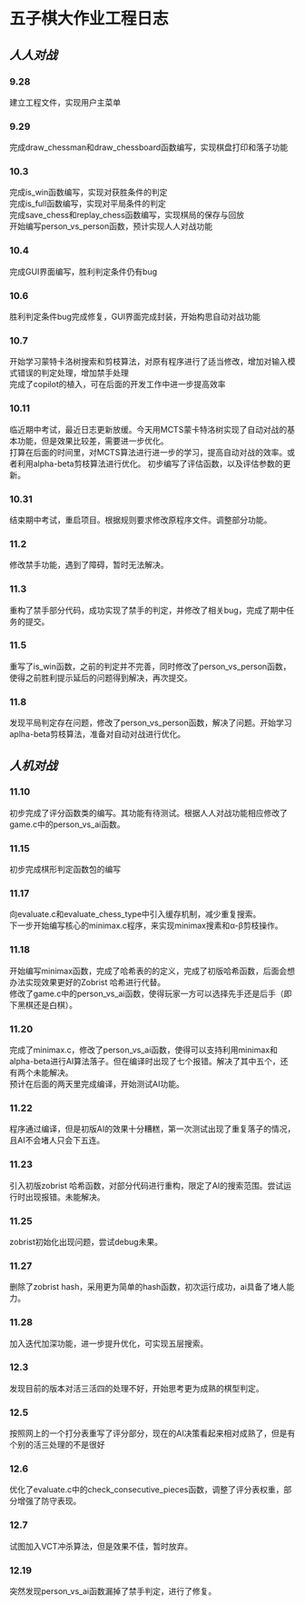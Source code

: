  **五子棋大作业工程日志**
======================
 *人人对战*
-------------------
### 9.28

建立工程文件，实现用户主菜单

### 9.29
完成draw_chessman和draw_chessboard函数编写，实现棋盘打印和落子功能  
### 10.3
完成is_win函数编写，实现对获胜条件的判定  
完成is_full函数编写，实现对平局条件的判定  
完成save_chess和replay_chess函数编写，实现棋局的保存与回放  
开始编写person_vs_person函数，预计实现人人对战功能  
### 10.4
完成GUI界面编写，胜利判定条件仍有bug  
### 10.6
胜利判定条件bug完成修复，GUI界面完成封装，开始构思自动对战功能   
### 10.7
开始学习蒙特卡洛树搜索和剪枝算法，对原有程序进行了适当修改，增加对输入模式错误的判定处理，增加禁手处理  
完成了copilot的植入，可在后面的开发工作中进一步提高效率
### 10.11
临近期中考试，最近日志更新放缓。今天用MCTS蒙卡特洛树实现了自动对战的基本功能，但是效果比较差，需要进一步优化。  
打算在后面的时间里，对MCTS算法进行进一步的学习，提高自动对战的效率。或者利用alpha-beta剪枝算法进行优化。
初步编写了评估函数，以及评估参数的更新。
### 10.31
结束期中考试，重启项目。根据规则要求修改原程序文件。调整部分功能。
### 11.2
修改禁手功能，遇到了障碍，暂时无法解决。
### 11.3
重构了禁手部分代码，成功实现了禁手的判定，并修改了相关bug，完成了期中任务的提交。
### 11.5
重写了is_win函数，之前的判定并不完善，同时修改了person_vs_person函数，使得之前胜利提示延后的问题得到解决，再次提交。
### 11.8
发现平局判定存在问题，修改了person_vs_person函数，解决了问题。开始学习aplha-beta剪枝算法，准备对自动对战进行优化。

*人机对战*
-------------------
### 11.10
初步完成了评分函数类的编写。其功能有待测试。根据人人对战功能相应修改了game.c中的person_vs_ai函数。
### 11.15
初步完成棋形判定函数包的编写
### 11.17 
向evaluate.c和evaluate_chess_type中引入缓存机制，减少重复搜索。  
下一步开始编写核心的minimax.c程序，来实现minimax搜素和α-β剪枝操作。
### 11.18
开始编写minimax函数，完成了哈希表的的定义，完成了初版哈希函数，后面会想办法实现效果更好的Zobrist 哈希进行代替。  
修改了game.c中的person_vs_ai函数，使得玩家一方可以选择先手还是后手（即下黑棋还是白棋）。
### 11.20
完成了minimax.c，修改了person_vs_ai函数，使得可以支持利用minimax和alpha-beta进行AI算法落子。但在编译时出现了七个报错。解决了其中五个，还有两个未能解决。  
预计在后面的两天里完成编译，开始测试AI功能。
### 11.22
程序通过编译，但是初版AI的效果十分糟糕，第一次测试出现了重复落子的情况，且AI不会堵人只会下五连。
### 11.23
引入初版zobrist 哈希函数，对部分代码进行重构，限定了AI的搜索范围。尝试运行时出现报错。未能解决。
### 11.25
zobrist初始化出现问题，尝试debug未果。
### 11.27
删除了zobrist hash，采用更为简单的hash函数，初次运行成功，ai具备了堵人能力。
### 11.28
加入迭代加深功能，进一步提升优化，可实现五层搜索。
### 12.3
发现目前的版本对活三活四的处理不好，开始思考更为成熟的棋型判定。
### 12.5
按照网上的一个打分表重写了评分部分，现在的AI决策看起来相对成熟了，但是有个别的活三处理的不是很好
### 12.6
优化了evaluate.c中的check_consecutive_pieces函数，调整了评分表权重，部分增强了防守表现。
### 12.7
试图加入VCT冲杀算法，但是效果不佳，暂时放弃。
### 12.19
突然发现person_vs_ai函数漏掉了禁手判定，进行了修复。
